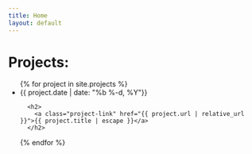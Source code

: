 ```yaml
---
title: Home
layout: default
---
```


# Projects:
<ul class="project-list">
  {% for project in site.projects %}
    <li>
      <span class="project-meta">{{ project.date | date: "%b %-d, %Y"}}</span>

      <h2>
        <a class="project-link" href="{{ project.url | relative_url }}">{{ project.title | escape }}</a>
      </h2>
  {% endfor %}
